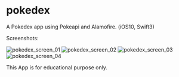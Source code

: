 # pokedex
A Pokedex app using Pokeapi and Alamofire. (iOS10, Swift3)

Screenshots:

![pokedex_screen_01](https://cloud.githubusercontent.com/assets/20715639/19027482/de64b5fc-896b-11e6-83aa-9d16794becd0.PNG)
![pokedex_screen_02](https://cloud.githubusercontent.com/assets/20715639/19027484/de67e7c2-896b-11e6-8413-7d4b5a2badea.PNG)
![pokedex_screen_03](https://cloud.githubusercontent.com/assets/20715639/19027483/de65e116-896b-11e6-9386-5c4701792941.PNG)
![pokedex_screen_04](https://cloud.githubusercontent.com/assets/20715639/19027485/de6866de-896b-11e6-95ef-dac63f1a3e8d.PNG)

This App is for educational purpose only.
